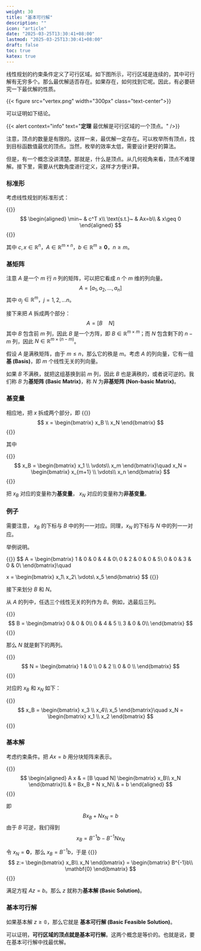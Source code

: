 ```yaml
---
weight: 30
title: "基本可行解"
description: ""
icon: "article"
date: "2025-03-25T13:30:41+08:00"
lastmod: "2025-03-25T13:30:41+08:00"
draft: false
toc: true
katex: true
---
```


线性规划的约束条件定义了可行区域。如下图所示，可行区域是连续的，其中可行解有无穷多个。那么最优解适否存在。如果存在，如何找到它呢。因此，有必要研究一下最优解的性质。

{{< figure src="vertex.png" width="300px" class="text-center">}}

可以证明如下结论。

{{< alert context="info" text="**定理** 最优解是可行区域的一个顶点。" />}}

注意，顶点的数量是有限的。这样一来，最优解一定存在。可以枚举所有顶点，找到目标函数值最优的顶点。当然，枚举的效率太低，需要设计更好的算法。

但是，有一个概念没讲清楚。那就是，什么是顶点。从几何视角来看，顶点不难理解。接下里，需要从代数角度进行定义，这样才方便计算。

### 标准形

考虑线性规划的标准形式：

{{<katex>}}
$$
\begin{aligned}
\min~ & c^T x\\ 
\text{s.t.}~ & Ax=b\\
& x\geq 0
\end{aligned}
$$
{{</katex>}}

其中 $c, x \in \mathbb{R}^n$，$A\in\mathbb{R}^{m\times n}$，$b\in\mathbb{R}^m \geq \mathbf{0}$，$n\geq m$。

### 基矩阵

注意 $A$ 是一个 $m$ 行 $n$ 列的矩阵，可以把它看成 $n$ 个 $m$ 维的列向量。
$$
A = [a_1, a_2, ..., a_n]
$$
其中 $a_j \in \mathbb{R}^m$，$j=1,2,...n$。

接下来把 $A$ 拆成两个部分：
$$
A = [B \quad N]
$$
其中 $B$ 包含前 $m$ 列，因此 $B$ 是一个方阵，即 $B\in \mathbb{R}^{m\times m}$；而 $N$ 包含剩下的 $n-m$ 列，因此 $N \in \mathbb{R}^{m \times (n-m)}$。

假设 $A$ 是满秩矩阵，由于 $m\leq n$，那么它的秩是 $m$。考虑 $A$ 的列向量，它有一组**基 (Basis)**，即 $m$ 个线性无关的列向量。

如果 $B$ 不满秩，就把这组基换到前 $m$ 列，因此 $B$ 也是满秩的，或者说可逆的。我们称 $B$ 为**基矩阵 (Basic Matrix)**，称 $N$ 为**非基矩阵 (Non-basic Matrix)**。


### 基变量

相应地，把 $x$ 拆成两个部分，即
{{<katex>}}
$$
x = \begin{bmatrix}
x_B \\
x_N
\end{bmatrix}
$$
{{</katex>}}

其中 

{{<katex>}}
$$
x_B = \begin{bmatrix}
x_1 \\
\vdots\\
x_m
\end{bmatrix}\quad
x_N = \begin{bmatrix}
x_{m+1} \\
\vdots\\
x_n
\end{bmatrix}
$$
{{</katex>}}

把 $x_B$ 对应的变量称为**基变量**， $x_N$ 对应的变量称为**非基变量**。


### 例子

需要注意， $x_B$ 的下标与 $B$ 中的列一一对应。同理，$x_N$ 的下标与 $N$ 中的列一一对应。

举例说明。

{{<katex>}}
$$
A = \begin{bmatrix}
1 & 0 & 0 & 4 & 0\\
0 & 2 & 0 & 0 & 5\\
0 & 0 & 3 & 0 & 0\\
\end{bmatrix}\quad

x = \begin{bmatrix}
x_1\\
x_2\\
\vdots\\
x_5
\end{bmatrix}
$$
{{</katex>}}

接下来划分 $B$ 和 $N$。

从 $A$ 的列中，任选三个线性无关的列作为 $B$。例如，选最后三列。

{{<katex>}}
$$
B = \begin{bmatrix}
0 & 0 & 0\\
0 & 4 & 5 \\
3 & 0 & 0\\
\end{bmatrix}
$$
{{</katex>}}

那么 $N$ 就是剩下的两列。

{{<katex>}}
$$
N = \begin{bmatrix}
1 & 0 \\
0 & 2  \\
0 & 0 \\
\end{bmatrix}
$$
{{</katex>}}

对应的 $x_B$ 和 $x_N$ 如下：

{{<katex>}}
$$
x_B = \begin{bmatrix}
x_3 \\
x_4\\
x_5
\end{bmatrix}\quad
x_N = \begin{bmatrix}
x_1 \\
x_2
\end{bmatrix}
$$
{{</katex>}}

### 基本解

考虑约束条件。把 $Ax=b$ 用分块矩阵来表示。

{{<katex>}}
$$
\begin{aligned}
A x & = 
[B \quad N]
\begin{bmatrix}
x_B\\
x_N
\end{bmatrix}\\
& = Bx_B + N x_N\\
& = b
\end{aligned}
$$
{{</katex>}}

即
$$
Bx_B + N x_N = b
$$
由于 $B$ 可逆，我们得到
$$
x_B = B^{-1}b - B^{-1}Nx_N
$$

令 $x_N = \mathbf{0}$，那么 $x_B = B^{-1}b$，于是
{{<katex>}}
$$
z:= \begin{bmatrix}
x_B\\
x_N
\end{bmatrix} = \begin{bmatrix}
B^{-1}b\\
\mathbf{0}
\end{bmatrix}
$$
{{</katex>}}

满足方程 $Az = b$。那么 $z$ 就称为**基本解 (Basic Solution)**。

### 基本可行解

如果基本解 $z\geq \mathbb{0}$，那么它就是 **基本可行解 (Basic Feasible Solution)**。

可以证明，**可行区域的顶点就是基本可行解**。这两个概念是等价的。也就是说，要在基本可行解中找最优解。